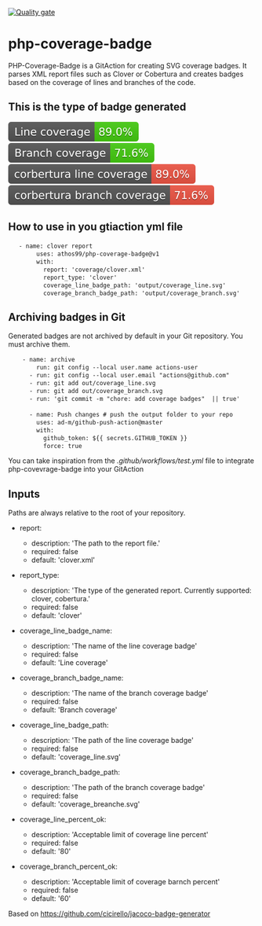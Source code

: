 
[![Quality gate](https://sonarcloud.io/api/project_badges/quality_gate?project=athos99_php-coverage-badge)](https://sonarcloud.io/summary/new_code?id=athos99_php-coverage-badge)

# php-coverage-badge

PHP-Coverage-Badge is a GitAction for creating SVG coverage badges. It parses XML report files such as Clover or Cobertura 
and creates badges based on the coverage of lines and branches of the code.

## This is the type of badge generated

![badge](https://raw.githubusercontent.com/athos99/php-coverage-badge/refs/heads/main/test/clover_coverage_line.svg)
![badge](https://raw.githubusercontent.com/athos99/php-coverage-badge/refs/heads/main/test/clover_coverage_branch.svg)
![badge](https://raw.githubusercontent.com/athos99/php-coverage-badge/refs/heads/main/test/cobertura_coverage_line.svg)
![badge](https://raw.githubusercontent.com/athos99/php-coverage-badge/refs/heads/main/test/cobertura_coverage_branch.svg)



## How to use in you gtiaction yml file

```
   - name: clover report
        uses: athos99/php-coverage-badge@v1
        with:
          report: 'coverage/clover.xml'
          report_type: 'clover'
          coverage_line_badge_path: 'output/coverage_line.svg'
          coverage_branch_badge_path: 'output/coverage_branch.svg'

```          

## Archiving badges in Git

Generated badges are not archived by default in your Git repository. You must archive them.


```
    - name: archive
        run: git config --local user.name actions-user
      - run: git config --local user.email "actions@github.com" 
      - run: git add out/coverage_line.svg
      - run: git add out/coverage_branch.svg
      - run: 'git commit -m "chore: add coverage badges"  || true'
        
      - name: Push changes # push the output folder to your repo
        uses: ad-m/github-push-action@master
        with:
          github_token: ${{ secrets.GITHUB_TOKEN }}
          force: true
```

You can take inspiration from the *.github/workflows/test.yml* file to integrate php-covevrage-badge into your GitAction


## Inputs

Paths are always relative to the root of your repository.

- report:
   - description: 'The path to the report file.'
   - required: false
   - default: 'clover.xml'

-  report_type:
   - description: 'The type of the generated report. Currently supported: clover, cobertura.'
   - required: false
   - default: 'clover'

-  coverage_line_badge_name:
   - description: 'The name of the line coverage badge'
   - required: false
   - default: 'Line coverage'

-  coverage_branch_badge_name:
   - description: 'The name of the branch coverage badge'
   - required: false
   - default: 'Branch coverage'

  - coverage_line_badge_path:
    - description: 'The path of the line coverage badge'
    - required: false
    - default: 'coverage_line.svg'

  - coverage_branch_badge_path:
    - description: 'The path of the branch coverage badge'
    - required: false
    - default: 'coverage_breanche.svg'

  - coverage_line_percent_ok:
    - description: 'Acceptable limit of coverage line percent'
    - required: false
    - default: '80'

  - coverage_branch_percent_ok:
    - description: 'Acceptable limit of coverage barnch percent'
    - required: false
    - default: '60'

  

Based on https://github.com/cicirello/jacoco-badge-generator
